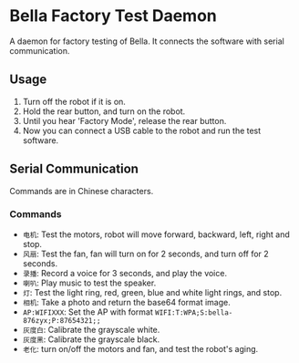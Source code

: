 # Bella Factory Test Daemon

A daemon for factory testing of Bella. It connects the software with serial communication.

## Usage

1. Turn off the robot if it is on.
2. Hold the rear button, and turn on the robot.
3. Until you hear 'Factory Mode', release the rear button.
4. Now you can connect a USB cable to the robot and run the test software.

## Serial Communication

Commands are in Chinese characters.

### Commands

- `电机`: Test the motors, robot will move forward, backward, left, right and stop.
- `风扇`: Test the fan, fan will turn on for 2 seconds, and turn off for 2 seconds.
- `录播`: Record a voice for 3 seconds, and play the voice.
- `喇叭`: Play music to test the speaker.
- `灯`: Test the light ring, red, green, blue and white light rings, and stop.
- `相机`: Take a photo and return the base64 format image.
- `AP:WIFIXXX`: Set the AP with format `WIFI:T:WPA;S:bella-876zyx;P:87654321;;`
- `灰度白`: Calibrate the grayscale white.
- `灰度黑`: Calibrate the grayscale black.
- `老化`: turn on/off the motors and fan, and test the robot's aging.
